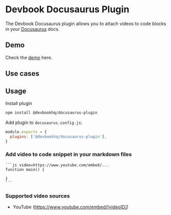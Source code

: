 # Devbook Docusaurus Plugin
The Devbook Docusaurus plugin allows you to attach videos to code blocks in your [Docusaurus](https://docusaurus.io/) docs.

## Demo
Check the [demo](TODO) here.

## Use cases


## Usage
Install plugin
```sh
npm install @devbookhq/docusaurus-plugin
```

Add plugin to `docusaurus.config.js`:

```js
module.exports = {
  plugins: ['@devbookhq/docusaurus-plugin'],
}
```


### Add video to code snippet in your markdown files
    ```js video=https://www.youtube.com/embed/...
    function main() {

    }
    ```


### Supported video sources
- YouTube (https://www.youtube.com/embed/[videoID])
